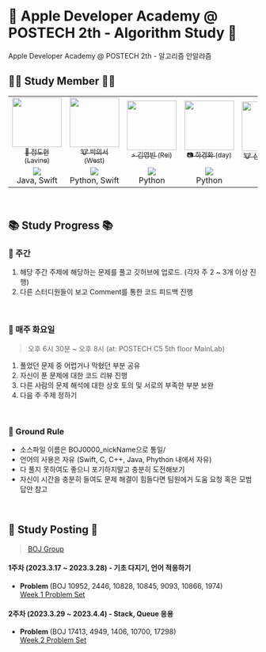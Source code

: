 # 🍏 Apple Developer Academy @ POSTECH 2th - Algorithm Study 🍎
Apple Developer Academy @ POSTECH 2th - 알고리즘 안알랴즘
<br>

## 👨‍💻 Study Member 👩‍💻
<table>
  <tr>
    <td align="center">
      <a href="https://github.com/JungDohyeon">
        <img src="https://avatars.githubusercontent.com/u/40754281?v=4" width="100px;" alt=""/>
        <br />
        <sub>👻 정도현 (Lavine)</sub>
      </a>
    </td>
    <td align="center">
      <a href="https://github.com/kpk0616">
        <img src="https://avatars.githubusercontent.com/u/70744494?v=4" width="100px;" alt=""/>
        <br />
        <sub>🐮 박의서 (West)</sub>
      </a>
    </td>
    <td align="center">
      <a href="https://github.com/kybeen">
        <img src="https://avatars.githubusercontent.com/u/89764127?v=4" width="100px;" alt=""/>
        <br />
        <sub>⚡️ 김영빈 (Rei)</sub>
      </a>
    </td>
    <td align="center">
      <a href="https://github.com/kyunghwaisdev">
        <img src="https://avatars.githubusercontent.com/u/116630170?v=4" width="100px;" alt=""/>
        <br />
        <sub>📷 하경화 (day)</sub>
      </a>
    </td>
    <td align="center">
      <a href="https://github.com/sangyong-99">
        <img src="https://avatars.githubusercontent.com/u/101121953?v=4" width="100px;" alt=""/>
        <br />
        <sub>🐮 신상용 (N.D)</sub>
      </a>
    </td>
    <td align="center">
      <a href="https://github.com/KLJH1025">
        <img src="https://avatars.githubusercontent.com/u/99160103?v=4" width="100px;" alt=""/>
        <br />
        <sub>💪 이재혁 (Loki)</sub>
      </a>
    </td>
     <td align="center">
      <a href="https://github.com/Henrykim1111">
        <img src="https://avatars.githubusercontent.com/u/106143629?v=4" width="100px;" alt=""/>
        <br />
        <sub>🐻 김형민 (Henry)</sub>
      </a>
    </td>
    <td align="center">
      <a href="https://github.com/Hayun218">
        <img src="https://avatars.githubusercontent.com/u/44897331?v=4" width="100px;" alt=""/>
        <br />
        <sub>😀 박하윤 (Lia)</sub>
      </a>
    </td>
  </tr>
  <tr>
    <td align="center">
      <a href="https://solved.ac/jdh1109ok">
        <img src="http://mazassumnida.wtf/api/mini/generate_badge?boj=jdh1109ok">
      </a>
      <br />
      Java, Swift
    </td>
    <td align="center">
      <a href="https://solved.ac/kpk0616">
        <img src="http://mazassumnida.wtf/api/mini/generate_badge?boj=kpk0616">
      </a>
      <br />
     Python, Swift
    </td>
    <td align="center">
      <a href="https://solved.ac/hsk10271">
        <img src="http://mazassumnida.wtf/api/mini/generate_badge?boj=rei1998">
      </a>
      <br />
      Python
    </td>
    <td align="center">
      <a href="https://solved.ac/kyunghwaisdev">
        <img src="http://mazassumnida.wtf/api/mini/generate_badge?boj=kyunghwaisdev">
      </a>
      <br />
      Python
    </td>
    <td align="center">
      <a href="https://solved.ac/tkddyd2580">
        <img src="http://mazassumnida.wtf/api/mini/generate_badge?boj=tkddyd2580">
      </a>
      <br />
      C++
    </td>
    <td align="center">
      <a href="https://solved.ac/dusk3315">
        <img src="http://mazassumnida.wtf/api/mini/generate_badge?boj=dusk3315">
      </a>
      <br />
     Java
    </td>
    <td align="center">
      <a href="https://solved.ac/henrykim9319">
        <img src="http://mazassumnida.wtf/api/mini/generate_badge?boj=henrykim9319">
      </a>
      <br />
     Python
    </td>
     <td align="center">
      <a href="https://solved.ac/gkahsdl">
        <img src="http://mazassumnida.wtf/api/mini/generate_badge?boj=gkahsdl">
      </a>
      <br />
      Python
    </td>
  </tr>
</table>
<br>

## 📚 Study Progress 📚
### 📌 주간
1. 해당 주간 주제에 해당하는 문제를 풀고 깃허브에 업로드. (각자 주 2 ~ 3개 이상 진행)
2. 다른 스터디원들이 보고 Comment를 통한 코드 피드백 진행
<br>

### 📌 매주 화요일
> 오후 6시 30분 ~ 오후 8시 (at: POSTECH C5 5th floor MainLab)
1. 풀었던 문제 중 어렵거나 막혔던 부분 공유 
2. 자신이 푼 문제에 대한 코드 리뷰 진행
3. 다른 사람의 문제 해석에 대한 상호 토의 및 서로의 부족한 부분 보완
4. 다음 주 주제 정하기
<br>

### 📌 Ground Rule
* 소스파일 이름은 BOJ0000_nickName으로 통일/
* 언어의 사용은 자유 (Swift, C, C++, Java, Phython 내에서 자유)
* 다 풀지 못하여도 좋으니 포기하지말고 충분히 도전해보기 
* 자신이 시간을 충분히 들여도 문제 해결이 힘들다면 팀원에거 도움 요청 혹은 모범 답안 참고
<br>

## 📝 Study Posting 📝
> [BOJ Group](https://www.acmicpc.net/group/workbook/17276)

#### 1주차 (2023.3.17 ~ 2023.3.28) - 기초 다지기, 언어 적응하기
  - <strong> Problem </strong> (BOJ 10952, 2446, 10828, 10845, 9093, 10866, 1974) <br>
  [Week 1 Problem Set](https://www.acmicpc.net/group/workbook/view/17276/55268)
#### 2주차 (2023.3.29 ~ 2023.4.4) - Stack, Queue 응용
  - <strong> Problem </strong> (BOJ 17413, 4949, 1406, 10700, 17298) <br>
  [Week 2 Problem Set](https://www.acmicpc.net/group/workbook/view/17276/56030)
